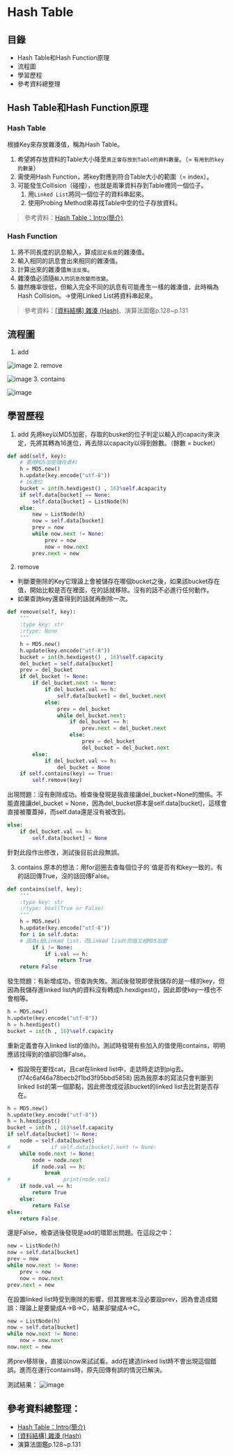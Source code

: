# Hash Table
## 目錄
* Hash Table和Hash Function原理
* 流程圖
* 學習歷程
* 參考資料總整理
## Hash Table和Hash Function原理
### Hash Table
根據Key來存放雜湊值，稱為Hash Table。
1. 希望將存放資料的Table大小降至`真正會存放到Table的資料數量`。（= `有用到的key的數量`）
2. 需使用Hash Function，將key對應到符合Table大小的範圍（= index）。
3. 可能發生Collision（碰撞），也就是兩筆資料存到Table裡同一個位子。
   1. 用`Linked List`將同一個位子的資料串起來。
   2. 使用Probing Method來尋找Table中空的位子存放資料。
> 參考資料：[Hash Table：Intro(簡介)](http://alrightchiu.github.io/SecondRound/hash-tableintrojian-jie.html)
### Hash Function
1. 將不同長度的訊息輸入，算成`固定長度`的雜湊值。
2. 輸入相同的訊息會出來相同的雜湊值。
3. 計算出來的雜湊值`無法反推`。
4. 雜湊值必須隨`輸入的訊息改變而改變`。
5. 雖然機率很低，但輸入完全不同的訊息有可能產生一樣的雜湊值，此時稱為Hash Collision。→使用Linked List將資料串起來。
> 參考資料：[[資料結構] 雜湊 (Hash)](https://ithelp.ithome.com.tw/articles/10208884)、演算法圖鑑p.128~p.131
## 流程圖
1. add

![image](https://github.com/HTY62006/MyLearningNote/blob/master/large_image/HT01.png)
2. remove

![image](https://github.com/HTY62006/MyLearningNote/blob/master/large_image/HT02.png)
3. contains

![image](https://github.com/HTY62006/MyLearningNote/blob/master/large_image/HT03.png)
## 學習歷程
1. add
先將key以MD5加密，存取的busket的位子判定以輸入的capacity來決定，先將其轉為16進位，再去除以capacity以得到餘數。（餘數 = bucket）
```Python
def add(self, key):
    # 要用MD5加密儲存資料
    h = MD5.new()
    h.update(key.encode("utf-8"))
    # 16進位
    bucket = int(h.hexdigest() , 16)%self.Acapacity
    if self.data[bucket] == None:
        self.data[bucket] = ListNode(h)
    else:
        new = ListNode(h)
        now = self.data[bucket]
        prev = now
        while now.next != None:
            prev = now
            now = now.next
        prev.next = new
```
2. remove
* 判斷要刪除的Key它理論上會被儲存在哪個bucket之後，如果該bucket存在值，開始比較是否在裡面，在的話就移除。沒有的話不必進行任何動作。
* 如果查詢key還查得到的話就再刪除一次。
```Python
def remove(self, key):
    """
    :type key: str
    :rtype: None
    """
    h = MD5.new()
    h.update(key.encode("utf-8"))
    bucket = int(h.hexdigest() , 16)%self.capacity
    del_bucket = self.data[bucket]
    prev = del_bucket
    if del_bucket != None:
        if del_bucket.next != None:
            if del_bucket.val == h:
                self.data[bucket] = del_bucket.next
            else:
                prev = del_bucket
                while del_bucket.next:
                    if del_bucket == h:
                        prev.next = del_bucket.next
                    else:
                        prev = del_bucket
                        del_bucket = del_bucket.next
        else:
            if del_bucket.val == h:
                del_bucket = None
    if self.contains(key) == True:
        self.remove(key)
```
出現問題：沒有刪除成功。檢查後發現是我直接讓del_bucket=None的關係。不能直接讓del_bucket = None，因為del_bucket原本是self.data[bucket]，這樣會直接被覆蓋掉，而self.data還是沒有被改到。
```Python
else:
    if del_bucket.val == h:
        self.data[bucket] = None
```
針對此段作出修改，測試後目前此段無誤。

3. contains
原本的想法：用for迴圈去查每個位子的ˋ值是否有和key一致的，有的話回傳True，沒的話回傳False。
```Python
def contains(self, key):
    """
    :type key: str
    :rtype: bool(True or False)
    """
    h = MD5.new()
    h.update(key.encode("utf-8"))
    for i in self.data:
    # 因為i是Linked list，而Linked lisdt的值又經MD5加密
        if i != None:
            if i.val == h:
                return True
    return False
```
發生問題：有新增成功，但查詢失敗。測試後發現即使我儲存的是一樣的key，但因為我儲存進linked list內的資料沒有轉成h.hexdigest()，因此即使key一樣也不會相等。
```Python
h = MD5.new()
h.update(key.encode("utf-8"))
h = h.hexdigest()
bucket = int(h , 16)%self.capacity
```
重新定義會存入linked list的值(h)。測試時發現有些加入的值使用contains，明明應該找得到的值卻回傳False。
* 假設現在要找cat，且cat在linked list中，走訪時走訪到pig去。(f74c6af46a78becb2f1bd3f95bbd5858)
因為我原本的寫法只會判斷到linked list的第一個節點，因此修改成從該bucket的linked list去比對是否存在。
```Python
h = MD5.new()
h.update(key.encode("utf-8"))
h = h.hexdigest()
bucket = int(h , 16)%self.capacity
if self.data[bucket] != None:
    node = self.data[bucket]
#             if self.data[bucket].next != None:
    while node.next != None:
        node = node.next
        if node.val == h:
            break
#                 print(node.val)
    if node.val == h:
        return True
    else:
        return False
else:
    return False
```
還是False，檢查過後發現是add的環節出問題。在這段之中：
```Python
new = ListNode(h)
now = self.data[bucket]
prev = now
while now.next != None:
    prev = now
    now = now.next
prev.next = new
```
在設置linked list時受到刪除的影響，但其實根本沒必要設prev，因為會造成錯誤：理論上是要變成A→B→C，結果卻變成A→C。
```Python
new = ListNode(h)
now = self.data[bucket]
while now.next != None:
    now = now.next
now.next = new
```
將prev移除後，直接以now來試試看。add在建造linked list時不會出現這個錯誤。進而在運行contains時，原先回傳有誤的情況已解決。

測試結果：
![image](https://images.plurk.com/NJ3eGdU02c2q3jUAVv5qK.png)
## 參考資料總整理：
* [Hash Table：Intro(簡介)](http://alrightchiu.github.io/SecondRound/hash-tableintrojian-jie.html)
* [[資料結構] 雜湊 (Hash)](https://ithelp.ithome.com.tw/articles/10208884)
* 演算法圖鑑p.128~p.131
